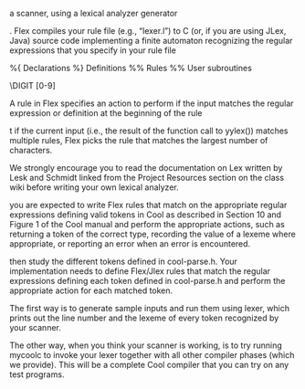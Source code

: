 a scanner, using a lexical analyzer generator

. Flex compiles your rule file (e.g.,
“lexer.l”) to C (or, if you are using JLex, Java) source code implementing a finite automaton recognizing
the regular expressions that you specify in your rule file

%{
Declarations
%}
Definitions
%%
Rules
%%
User subroutines

\DIGIT [0-9]

A rule in Flex specifies an
action to perform if the input matches the regular expression or definition at the beginning of the rule

t if the current input (i.e., the result of the function call to
yylex()) matches multiple rules, Flex picks the rule that matches the largest number of characters.

We strongly encourage you to read the documentation on Lex written by Lesk
and Schmidt linked from the Project Resources section on the class wiki before writing your own lexical
analyzer.

you are expected to write Flex rules that match on the appropriate regular expressions
defining valid tokens in Cool as described in Section 10 and Figure 1 of the Cool manual and perform the
appropriate actions, such as returning a token of the correct type, recording the value of a lexeme where
appropriate, or reporting an error when an error is encountered.

 then study the different tokens defined
in cool-parse.h. Your implementation needs to define Flex/Jlex rules that match the regular expressions
defining each token defined in cool-parse.h and perform the appropriate action for each matched token.

The first way is to generate sample inputs
and run them using lexer, which prints out the line number and the lexeme of every token recognized
by your scanner. 

 The other way, when you think your scanner is working, is to try running mycoolc to
invoke your lexer together with all other compiler phases (which we provide). This will be a complete
Cool compiler that you can try on any test programs.



